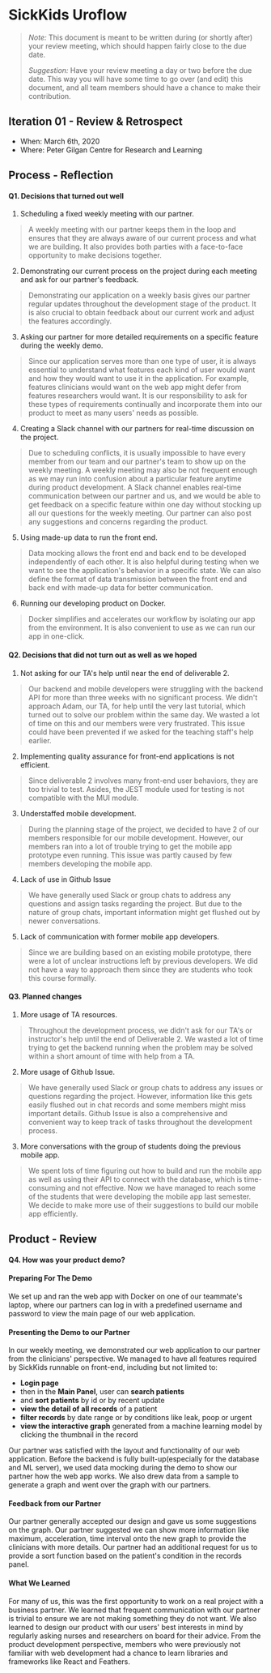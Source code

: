 # SickKids Uroflow

 > _Note:_ This document is meant to be written during (or shortly after) your review meeting, which should happen fairly close to the due date.      
 >      
 > _Suggestion:_ Have your review meeting a day or two before the due date. This way you will have some time to go over (and edit) this document, and all team members should have a chance to make their contribution.


## Iteration 01 - Review & Retrospect

 * When: March 6th, 2020
 * Where: Peter Gilgan Centre for Research and Learning

## Process - Reflection


#### Q1. Decisions that turned out well

1. Scheduling a fixed weekly meeting with our partner.
> A weekly meeting with our partner keeps them in the loop and ensures that they are always aware of our current process and what we are building. It also provides both parties with a face-to-face opportunity to make decisions together.
2. Demonstrating our current process on the project during each meeting and ask for our partner's feedback.
> Demonstrating our application on a weekly basis gives our partner regular updates throughout the development stage of the product. It is also crucial to obtain feedback about our current work and adjust the features accordingly.
3. Asking our partner for more detailed requirements on a specific feature during the weekly demo.
> Since our application serves more than one type of user, it is always essential to understand what features each kind of user would want and how they would want to use it in the application. For example, features clinicians would want on the web app might defer from features researchers would want. It is our responsibility to ask for these types of requirements continually and incorporate them into our product to meet as many users' needs as possible. 
4. Creating a Slack channel with our partners for real-time discussion on the project.
> Due to scheduling conflicts, it is usually impossible to have every member from our team and our partner's team to show up on the weekly meeting. A weekly meeting may also be not frequent enough as we may run into confusion about a particular feature anytime during product development. A Slack channel enables real-time communication between our partner and us, and we would be able to get feedback on a specific feature within one day without stocking up all our questions for the weekly meeting. Our partner can also post any suggestions and concerns regarding the product.
5. Using made-up data to run the front end.
> Data mocking allows the front end and back end to be developed independently of each other. It is also helpful during testing when we want to see the application's behavior in a specific state. We can also define the format of data transmission between the front end and back end with made-up data for better communication.
6. Running our developing product on Docker.
> Docker simplifies and accelerates our workflow by isolating our app from the environment. It is also convenient to use as we can run our app in one-click.

#### Q2. Decisions that did not turn out as well as we hoped

1. Not asking for our TA's help until near the end of deliverable 2.
> Our backend and mobile developers were struggling with the backend API for more than three weeks with no significant process. We didn't approach Adam, our TA, for help until the very last tutorial, which turned out to solve our problem within the same day. We wasted a lot of time on this and our members were very frustrated. This issue could have been prevented if we asked for the teaching staff's help earlier.
2. Implementing quality assurance for front-end applications is not efficient.
> Since deliverable 2 involves many front-end user behaviors, they are too trivial to test. Asides, the JEST module used for testing is not compatible with the MUI module.
3. Understaffed mobile development.
> During the planning stage of the project, we decided to have 2 of our members responsible for our mobile development. However, our members ran into a lot of trouble trying to get the mobile app prototype even running. This issue was partly caused by few members developing the mobile app.
4. Lack of use in Github Issue
> We have generally used Slack or group chats to address any questions and assign tasks regarding the project. But due to the nature of group chats, important information might get flushed out by newer conversations.
5. Lack of communication with former mobile app developers.
> Since we are building based on an existing mobile prototype, there were a lot of unclear instructions left by previous developers. We did not have a way to approach them since they are students who took this course formally. 


#### Q3. Planned changes

1. More usage of TA resources.
> Throughout the development process, we didn't ask for our TA's or instructor's help until the end of Deliverable 2. We wasted a lot of time trying to get the backend running when the problem may be solved within a short amount of time with help from a TA. 
2. More usage of Github Issue.
> We have generally used Slack or group chats to address any issues or questions regarding the project. However, information like this gets easily flushed out in chat records and some members might miss important details. Github Issue is also a comprehensive and convenient way to keep track of tasks throughout the development process.
3. More conversations with the group of students doing the previous mobile app.
> We spent lots of time figuring out how to build and run the mobile app as well as using their API to connect with the database, which is time-consuming and not effective. Now we have managed to reach some of the students that were developing the mobile app last semester. We decide to make more use of their suggestions to build our mobile app efficiently.

## Product - Review

#### Q4. How was your product demo?

#### Preparing For The Demo
We set up and ran the web app with Docker on one of our teammate's laptop, where our partners can log in with a predefined username and password to view the main page of our web application. 

#### Presenting the Demo to our Partner 
In our weekly meeting, we demonstrated our web application to our partner from the clinicians' perspective. We managed to have all features required by SickKids runnable on front-end, including but not limited to:
*  **Login page**
* then in the **Main Panel**, user can **search patients**
* and **sort patients** by id or by recent update
* **view the detail of all records** of a patient
* **filter records** by date range or by conditions like leak, poop or urgent
* **view the interactive graph** generated from a machine learning model by clicking the thumbnail in the record

Our partner was satisfied with the layout and functionality of our web application. Before the backend is fully built-up(especially for the database and ML server), we used data mocking during the demo to show our partner how the web app works. We also drew data from a sample to generate a graph and went over the graph with our partners.

#### Feedback from our Partner
Our partner generally accepted our design and gave us some suggestions on the graph. Our partner suggested we can show more information like maximum, acceleration, time interval onto the new graph to provide the clinicians with more details. 
Our partner had an additional request for us to provide a sort function based on the patient's condition in the records panel.

#### What We Learned
For many of us, this was the first opportunity to work on a real project with a business partner. We learned that frequent communication with our partner is trivial to ensure we are not making something they do not want. We also learned to design our product with our users' best interests in mind by regularly asking nurses and researchers on board for their advice. From the product development perspective, members who were previously not familiar with web development had a chance to learn libraries and frameworks like React and Feathers. 